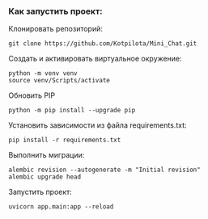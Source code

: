 ### Как запустить проект:

Клонировать репозиторий:

```
git clone https://github.com/Kotpilota/Mini_Chat.git
```

Cоздать и активировать виртуальное окружение:

```
python -m venv venv
source venv/Scripts/activate
```

Обновить PIP

```
python -m pip install --upgrade pip
```

Установить зависимости из файла requirements.txt:

```
pip install -r requirements.txt
```

Выполнить миграции:

```
alembic revision --autogenerate -m "Initial revision"
alembic upgrade head
```

Запустить проект:

```
uvicorn app.main:app --reload
```
